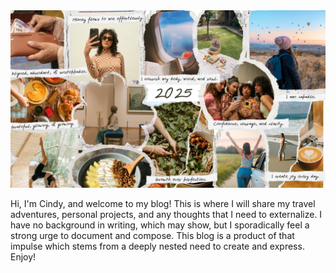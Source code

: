 <img src="/pictures/sample.png" alt="Image 1" />


Hi, I'm Cindy, and welcome to my blog! This is where I will share my travel adventures, personal projects, and any thoughts that I need to externalize. I have no background in writing, which may show, but I sporadically feel a strong urge to document and compose. This blog is a product of that impulse which stems from a deeply nested need to create and express. Enjoy!